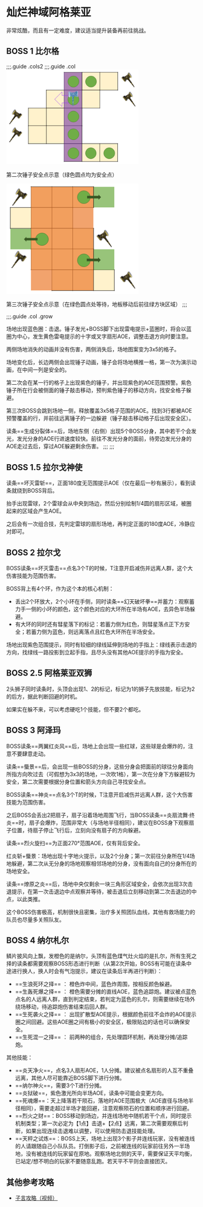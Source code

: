 
# 灿烂神域阿格莱亚

非常炫酷，而且有一定难度，建议适当提升装备再前往挑战。

## BOSS 1 比尔格

;;;.guide .cols2
;;;.guide .col
<img src="./duty.assets/866-1.png" width="350px" />

第二次锤子安全点示意（绿色圆点均为安全点）

<img src="./duty.assets/866-2.png" width="350px" />

第三次锤子安全点示意（在绿色圆点处等待，地板移动后前往绿方块区域）
;;;

;;;.guide .col .grow

场地出现蓝色圈：击退。锤子发光+BOSS脚下出现雷电提示+蓝圈时，将会以蓝圈为中心，发生黄色雷电提示的十字或叉字扇形AOE，调整击退方向时要注意。

两侧场地消失的动画并没有伤害，两侧消失后，场地图案变为3x5的格子。

场地变化后，长边两侧会出现锤子动画，锤子会将场地横推一格，第一次为演示动画，在中间一列是安全的。

第二次会在某一行的格子上出现紫色的锤子，并出现紫色的AOE范围预警。紫色锤子所在行会被侧面的锤子敲击移动，预判紫色锤子的移动方向，找安全格子躲避。

第三次BOSS会跳到场地一侧，释放覆盖3x5格子范围的AOE。找到3行都被AOE预警覆盖的行，并前往远离锤子的一边躲避（锤子敲击移动格子后出现安全区）。

读条==生成分裂体==后，场地东侧（右侧）出现5个BOSS分身，其中若干个会发光，发光分身的AOE行进速度较快。前往不发光分身的面前，待旁边发光分身的AOE走过去后，穿过AOE躲避剩余伤害。
;;;
;;;

## BOSS 1.5 拉尔戈神使

读条==坏灭雷斩==，正面180度无范围提示AOE（仅在最后一秒有展示），看到读条就绕到BOSS背后。

抬手出现雷球，2个雷球会从中央到场边，然后分别绘制1/4圆的扇形区域，被圈起来的区域会产生AOE。

之后会有一次组合技，先判定雷球的扇形场地，再判定正面的180度AOE，冷静应对即可。

## BOSS 2 拉尔戈

BOSS读条==坏灭雷击==点名3个<Role name="tank" />T的时候，T注意开启减伤并远离人群，这个大伤害技能为范围伤害。

BOSS背上有4个环，作为这个本的核心机制：

* 丢出2个环放大，2个小环在手侧，同时读条==幻天破坏拳==并蓄力：观察蓄力手一侧的小环的颜色，这个颜色对应的大环所在半场有AOE，去异色半场躲避。
* 有大环的同时还有彗星落下的标记：若蓄力侧为红色，则彗星落点正下方安全；若蓄力侧为蓝色，则远离落点且红色大环所在半场安全。

场地出现紫色范围提示，同时有较细的绿线延伸到场地的手指上：绿线表示击退的方向，找绿线一路投影到立起手指，且尽头没有其他AOE提示的手指为安全。

## BOSS 2.5 阿格莱亚双狮

2头狮子同时读条时，头顶会出现1、2的标记，标记为1的狮子先放技能，标记为2的后方，据此判断回避的时机。

如果实在躲不来，可以考虑硬吃1个技能，但不要2个都吃。

## BOSS 3 阿泽玛

BOSS读条==两翼红炎风==后，场地上会出现一些红球，这些球是会爆炸的，注意不要肆意走动。

读条==蜃景==后，会出现一些BOSS的分身，这些分身会把面前的球往分身面向所指方向吹过去（可假想为3x3的场地，一次吹1格），第一次在分身下方躲避较为安全，第二次需要根据分身位置和箭头方向自己寻找安全点。

BOSS读条==神炎==点名3个<Role name="tank" />T的时候，T注意开启减伤并远离人群，这个大伤害技能为范围伤害。

之后BOSS会丢出2把扇子，扇子沿着场地周围飞行，当BOSS读条==炎扇流舞·终炎==时，扇子会爆炸，范围非常大（与场地半径相同），建议在BOSS身下观察扇子位置，待扇子停止飞行后，立刻向没有扇子的方向躲避。

读条==烈火旋扫==为正面270°范围AOE，仅有背后安全。

红炎斩+蜃景：场地出现十字地火提示，以及2个分身；第一次前往分身所在1/4场地躲避，第二次从无分身的场地观察相邻场地的分身，没有面向自己的分身所在的场地安全。

读条==燎原之炎==后，场地中央仅剩余一块三角形区域安全，会依次出现3次击退提示，在第一次击退边中点观察并等待，被击退后立刻移动到第二次击退边的中点，以此类推。

这个BOSS伤害极高，机制很快且密集，<Role name="healer" />治疗多关照团队血线，其他有救场能力的队员也尽量多关照队友。

## BOSS 4 纳尔札尔

鳞片披风向上飘，发橙色的是纳尔，头顶有蓝色煤气灶火焰的是扎尔，所有生死之择的读条都需要观察BOSS形态进行判断（从第2次开始，BOSS有可能在读条中途进行换人，换人时会有气泡提示，建议在读条后半再进行判断）：
* ==生浪死环之择== ： 橙色炸中间，蓝色炸周围，按相反颜色躲避。
* ==生轰死爆之择== ： 橙色需要分摊的直线AOE，蓝色追踪炮。建议被点蓝色点名的人远离人群，直到判定结束，若判定为蓝色的扎尔，则需要继续在场外绕场移动，待追踪炮伤害结束后回人群。
* ==生死袭火之择== ： 出现扩散型AOE提示，根据颜色前往不会炸的AOE提示圈之间回避。这些AOE圈之间有极小的安全区，极限贴边的话也可以确保安全。
* ==生死混一之择== ： 前两种的组合，先处理圆环机制，再处理分摊/追踪炮。

其他技能：
* ==炎天净火==，点名3人扇形AOE，1人分摊。建议被点名扇形的人互不重叠远离，其他人尽可能靠近BOSS脚下进行分摊。
* ==纳尔神火==，需要3个<Role name="tank" />T进行分摊。
* ==炎狱破==，紫色激光所向半场AOE，读条中可能会变更方向。
* ==死魂爆==：天上降落若干陨石，落地时AOE范围极大（AOE直径与场地半径相同），需要走超过半场才能回避，注意观察陨石的位置和顺序进行回避。
* ==烈火之财==：BOSS移动到场边，并连线场地中随机若干个点，同时提示机制类型；第一次必定为【1点】击退+【2点】远离，第二次需要观察后判断，如果出现连续击退难以调整，可以使用防击退技能处理。
* ==天秤之试炼==：BOSS上天，场地上出现3个影子并连线玩家，没有被连线的人请跟随自己小队队员。打倒影子后，之前被连线的玩家前往另外一半场地，没有被连线的玩家留在原地。观察场地北侧的天平，需要保证天平均衡，已站定/想不明白的玩家不要随意乱跑。若天平不平则会直接团灭。

## 其他参考攻略

* [子言攻略（视频）](https://www.bilibili.com/video/BV1fW4y1171Z)
